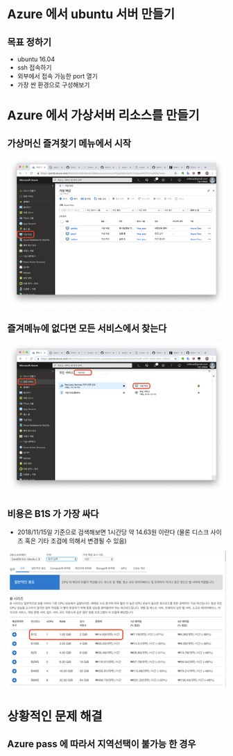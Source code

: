 # Azure 에서 ubuntu 서버 만들기

## 목표 정하기
- ubuntu 16.04
- ssh 접속하기
- 외부에서 접속 가능한 port 열기
- 가장 싼 환경으로 구성해보기

# Azure 에서 가상서버 리소스를 만들기
## 가상머신 즐겨찾기 메뉴에서 시작

![즐겨찾기에서 가상머신 찾기](/posts/img/2018-11-15/image-001.png)

## 즐겨메뉴에 없다면 모든 서비스에서 찾는다
![모든서비스에서 가상머신 찾기](/posts/img/2018-11-15/image-002.png)

## 비용은 B1S 가 가장 싸다
- 2018/11/15일 기준으로 검색해보면 1시간당 약 14.63원 이란다 (물론 디스크 사이즈 혹은 기타 조검에 의해서 변경될 수 있음)

![가장 싼 가상머신 찾기](/posts/img/2018-11-15/image-004.png)







# 상황적인 문제 해결
## Azure pass 에 따라서 지역선택이 불가능 한 경우
